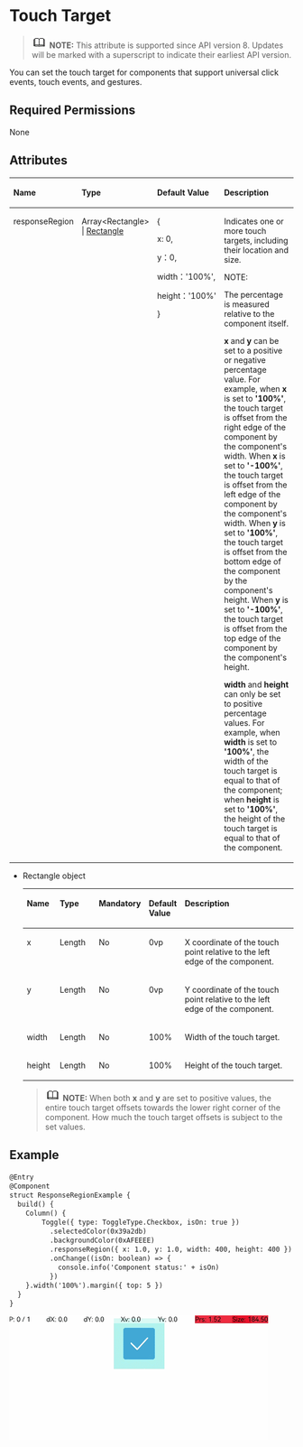 # Touch Target<a name="EN-US_TOPIC_0000001192595182"></a>

>![](../../public_sys-resources/icon-note.gif) **NOTE:** 
>This attribute is supported since API version 8. Updates will be marked with a superscript to indicate their earliest API version.

You can set the touch target for components that support universal click events, touch events, and gestures.

## Required Permissions<a name="section781125411508"></a>

None

## Attributes<a name="section6820191711316"></a>

<a name="table3548mcpsimp"></a>
<table><thead align="left"><tr id="row3556mcpsimp"><th class="cellrowborder" valign="top" width="15.120000000000001%" id="mcps1.1.5.1.1"><p id="p3558mcpsimp"><a name="p3558mcpsimp"></a><a name="p3558mcpsimp"></a>Name</p>
</th>
<th class="cellrowborder" valign="top" width="18.05%" id="mcps1.1.5.1.2"><p id="p3560mcpsimp"><a name="p3560mcpsimp"></a><a name="p3560mcpsimp"></a>Type</p>
</th>
<th class="cellrowborder" valign="top" width="18.22%" id="mcps1.1.5.1.3"><p id="p3562mcpsimp"><a name="p3562mcpsimp"></a><a name="p3562mcpsimp"></a>Default Value</p>
</th>
<th class="cellrowborder" valign="top" width="48.61%" id="mcps1.1.5.1.4"><p id="p3566mcpsimp"><a name="p3566mcpsimp"></a><a name="p3566mcpsimp"></a>Description</p>
</th>
</tr>
</thead>
<tbody><tr id="row3567mcpsimp"><td class="cellrowborder" valign="top" width="15.120000000000001%" headers="mcps1.1.5.1.1 "><p id="p7937194712382"><a name="p7937194712382"></a><a name="p7937194712382"></a>responseRegion</p>
</td>
<td class="cellrowborder" valign="top" width="18.05%" headers="mcps1.1.5.1.2 "><p id="p1993734718386"><a name="p1993734718386"></a><a name="p1993734718386"></a>Array&lt;Rectangle&gt; | <a href="#li11163114695111">Rectangle</a></p>
</td>
<td class="cellrowborder" valign="top" width="18.22%" headers="mcps1.1.5.1.3 "><p id="p123675110476"><a name="p123675110476"></a><a name="p123675110476"></a>{</p>
<p id="p1896253114716"><a name="p1896253114716"></a><a name="p1896253114716"></a>x: 0,</p>
<p id="p46656558470"><a name="p46656558470"></a><a name="p46656558470"></a>y：0,</p>
<p id="p1142411112430"><a name="p1142411112430"></a><a name="p1142411112430"></a>width：'100%',</p>
<p id="p31570811444"><a name="p31570811444"></a><a name="p31570811444"></a>height：'100%'</p>
<p id="p106108613276"><a name="p106108613276"></a><a name="p106108613276"></a>}</p>
</td>
<td class="cellrowborder" valign="top" width="48.61%" headers="mcps1.1.5.1.4 "><p id="p3577mcpsimp"><a name="p3577mcpsimp"></a><a name="p3577mcpsimp"></a>Indicates one or more touch targets, including their location and size.</p>
<div class="note" id="note362494014496"><a name="note362494014496"></a><a name="note362494014496"></a><span class="notetitle"> NOTE: </span><div class="notebody"><p id="p945217554319"><a name="p945217554319"></a><a name="p945217554319"></a>The percentage is measured relative to the component itself.</p>
<p id="p26671365154"><a name="p26671365154"></a><a name="p26671365154"></a><strong id="b1789155982819"><a name="b1789155982819"></a><a name="b1789155982819"></a>x</strong> and <strong id="b13886151112910"><a name="b13886151112910"></a><a name="b13886151112910"></a>y</strong> can be set to a positive or negative percentage value. For example, when <strong id="b1862536112916"><a name="b1862536112916"></a><a name="b1862536112916"></a>x</strong> is set to <strong id="b72301745193017"><a name="b72301745193017"></a><a name="b72301745193017"></a>'100%'</strong>, the touch target is offset from the right edge of the component by the component's width. When <strong id="b16863154414"><a name="b16863154414"></a><a name="b16863154414"></a>x</strong> is set to <strong id="b17555554417"><a name="b17555554417"></a><a name="b17555554417"></a>'-100%'</strong>, the touch target is offset from the left edge of the component by the component's width. When <strong id="b31941833174511"><a name="b31941833174511"></a><a name="b31941833174511"></a>y</strong> is set to <strong id="b61941433104514"><a name="b61941433104514"></a><a name="b61941433104514"></a>'100%'</strong>, the touch target is offset from the bottom edge of the component by the component's height. When <strong id="b219418330458"><a name="b219418330458"></a><a name="b219418330458"></a>y</strong> is set to <strong id="b191941933204510"><a name="b191941933204510"></a><a name="b191941933204510"></a>'-100%'</strong>, the touch target is offset from the top edge of the component by the component's height.</p>
<p id="p14618143735213"><a name="p14618143735213"></a><a name="p14618143735213"></a><strong id="b147841237155720"><a name="b147841237155720"></a><a name="b147841237155720"></a>width</strong> and <strong id="b6600740125710"><a name="b6600740125710"></a><a name="b6600740125710"></a>height</strong> can only be set to positive percentage values. For example, when <strong id="b1868265745715"><a name="b1868265745715"></a><a name="b1868265745715"></a>width</strong> is set to <strong id="b9790182584216"><a name="b9790182584216"></a><a name="b9790182584216"></a>'100%'</strong>, the width of the touch target is equal to that of the component; when <strong id="b183581058102511"><a name="b183581058102511"></a><a name="b183581058102511"></a>height</strong> is set to <strong id="b73582588255"><a name="b73582588255"></a><a name="b73582588255"></a>'100%'</strong>, the height of the touch target is equal to that of the component.</p>
</div></div>
</td>
</tr>
</tbody>
</table>

-   <a name="li11163114695111"></a>Rectangle object

    <a name="table197411342193817"></a>
    <table><thead align="left"><tr id="row374111426387"><th class="cellrowborder" valign="top" width="12.601260126012601%" id="mcps1.1.6.1.1"><p id="p15741134223813"><a name="p15741134223813"></a><a name="p15741134223813"></a>Name</p>
    </th>
    <th class="cellrowborder" valign="top" width="15.791579157915791%" id="mcps1.1.6.1.2"><p id="p814413115312"><a name="p814413115312"></a><a name="p814413115312"></a>Type</p>
    </th>
    <th class="cellrowborder" valign="top" width="6.950695069506951%" id="mcps1.1.6.1.3"><p id="p034985833218"><a name="p034985833218"></a><a name="p034985833218"></a>Mandatory</p>
    </th>
    <th class="cellrowborder" valign="top" width="7.520752075207521%" id="mcps1.1.6.1.4"><p id="p187421851338"><a name="p187421851338"></a><a name="p187421851338"></a>Default Value</p>
    </th>
    <th class="cellrowborder" valign="top" width="57.13571357135714%" id="mcps1.1.6.1.5"><p id="p474164215383"><a name="p474164215383"></a><a name="p474164215383"></a>Description</p>
    </th>
    </tr>
    </thead>
    <tbody><tr id="row1774194233815"><td class="cellrowborder" valign="top" width="12.601260126012601%" headers="mcps1.1.6.1.1 "><p id="p1674111428389"><a name="p1674111428389"></a><a name="p1674111428389"></a>x</p>
    </td>
    <td class="cellrowborder" valign="top" width="15.791579157915791%" headers="mcps1.1.6.1.2 "><p id="p14141013145315"><a name="p14141013145315"></a><a name="p14141013145315"></a>Length</p>
    </td>
    <td class="cellrowborder" valign="top" width="6.950695069506951%" headers="mcps1.1.6.1.3 "><p id="p11349125893214"><a name="p11349125893214"></a><a name="p11349125893214"></a>No</p>
    </td>
    <td class="cellrowborder" valign="top" width="7.520752075207521%" headers="mcps1.1.6.1.4 "><p id="p187421955339"><a name="p187421955339"></a><a name="p187421955339"></a>0vp</p>
    </td>
    <td class="cellrowborder" valign="top" width="57.13571357135714%" headers="mcps1.1.6.1.5 "><p id="p18741134243810"><a name="p18741134243810"></a><a name="p18741134243810"></a>X coordinate of the touch point relative to the left edge of the component.</p>
    </td>
    </tr>
    <tr id="row1741442113814"><td class="cellrowborder" valign="top" width="12.601260126012601%" headers="mcps1.1.6.1.1 "><p id="p87418424388"><a name="p87418424388"></a><a name="p87418424388"></a>y</p>
    </td>
    <td class="cellrowborder" valign="top" width="15.791579157915791%" headers="mcps1.1.6.1.2 "><p id="p6141113175310"><a name="p6141113175310"></a><a name="p6141113175310"></a>Length</p>
    </td>
    <td class="cellrowborder" valign="top" width="6.950695069506951%" headers="mcps1.1.6.1.3 "><p id="p193490583320"><a name="p193490583320"></a><a name="p193490583320"></a>No</p>
    </td>
    <td class="cellrowborder" valign="top" width="7.520752075207521%" headers="mcps1.1.6.1.4 "><p id="p17742125143317"><a name="p17742125143317"></a><a name="p17742125143317"></a>0vp</p>
    </td>
    <td class="cellrowborder" valign="top" width="57.13571357135714%" headers="mcps1.1.6.1.5 "><p id="p6741104213389"><a name="p6741104213389"></a><a name="p6741104213389"></a>Y coordinate of the touch point relative to the left edge of the component.</p>
    </td>
    </tr>
    <tr id="row12741542203810"><td class="cellrowborder" valign="top" width="12.601260126012601%" headers="mcps1.1.6.1.1 "><p id="p12742342103816"><a name="p12742342103816"></a><a name="p12742342103816"></a>width</p>
    </td>
    <td class="cellrowborder" valign="top" width="15.791579157915791%" headers="mcps1.1.6.1.2 "><p id="p121471317537"><a name="p121471317537"></a><a name="p121471317537"></a>Length</p>
    </td>
    <td class="cellrowborder" valign="top" width="6.950695069506951%" headers="mcps1.1.6.1.3 "><p id="p18349105818327"><a name="p18349105818327"></a><a name="p18349105818327"></a>No</p>
    </td>
    <td class="cellrowborder" valign="top" width="7.520752075207521%" headers="mcps1.1.6.1.4 "><p id="p17742254334"><a name="p17742254334"></a><a name="p17742254334"></a>100%</p>
    </td>
    <td class="cellrowborder" valign="top" width="57.13571357135714%" headers="mcps1.1.6.1.5 "><p id="p157426425387"><a name="p157426425387"></a><a name="p157426425387"></a>Width of the touch target.</p>
    </td>
    </tr>
    <tr id="row11106175711531"><td class="cellrowborder" valign="top" width="12.601260126012601%" headers="mcps1.1.6.1.1 "><p id="p61068578532"><a name="p61068578532"></a><a name="p61068578532"></a>height</p>
    </td>
    <td class="cellrowborder" valign="top" width="15.791579157915791%" headers="mcps1.1.6.1.2 "><p id="p1710613574534"><a name="p1710613574534"></a><a name="p1710613574534"></a>Length</p>
    </td>
    <td class="cellrowborder" valign="top" width="6.950695069506951%" headers="mcps1.1.6.1.3 "><p id="p16349155873214"><a name="p16349155873214"></a><a name="p16349155873214"></a>No</p>
    </td>
    <td class="cellrowborder" valign="top" width="7.520752075207521%" headers="mcps1.1.6.1.4 "><p id="p374217511334"><a name="p374217511334"></a><a name="p374217511334"></a>100%</p>
    </td>
    <td class="cellrowborder" valign="top" width="57.13571357135714%" headers="mcps1.1.6.1.5 "><p id="p1710617573533"><a name="p1710617573533"></a><a name="p1710617573533"></a>Height of the touch target.</p>
    </td>
    </tr>
    </tbody>
    </table>

    >![](../../public_sys-resources/icon-note.gif) **NOTE:** 
    >When both  **x**  and  **y**  are set to positive values, the entire touch target offsets towards the lower right corner of the component. How much the touch target offsets is subject to the set values.


## Example<a name="section18306182803217"></a>

```
@Entry
@Component
struct ResponseRegionExample {
  build() {
    Column() {
        Toggle({ type: ToggleType.Checkbox, isOn: true })
          .selectedColor(0x39a2db)
          .backgroundColor(0xAFEEEE)
          .responseRegion({ x: 1.0, y: 1.0, width: 400, height: 400 })
          .onChange((isOn: boolean) => {
            console.info('Component status:' + isOn)
          })
    }.width('100%').margin({ top: 5 })
  }
}
```

![](figures/gif1.gif)

